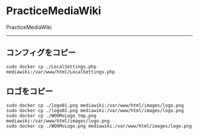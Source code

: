 # PracticeMediaWiki
PracticeMediaWiki

____________________________

## コンフィグをコピー
```
sudo docker cp ./LocalSettings.php mediawiki:/var/www/html/LocalSettings.php
```

## ロゴをコピー
```
sudo docker cp ./logo01.png mediawiki:/var/www/html/images/logo.png
sudo docker cp ./logo02.png mediawiki:/var/www/html/images/logo.png
sudo docker cp ./WOOMsLogo_tmp.png mediawiki:/var/www/html/images/logo.png
sudo docker cp ./WOOMsLogo.png mediawiki:/var/www/html/images/logo.png
```


